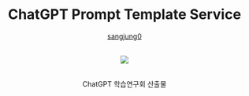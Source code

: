<div align="center">
  <h1> ChatGPT Prompt Template Service </h1>

[sangjung0](https://github.com/sangjung0)

  <br>

  <a href="https://github.com/sangjung0/ChatGPT_Prompt_Templates/graphs/contributors">
    <img src="https://contrib.rocks/image?repo=sangjung0/ChatGPT_Prompt_Templates" />
  </a>

  <br>
  <br>

ChatGPT 학습연구회 산출물

</div>
